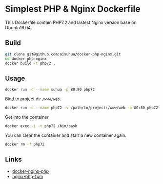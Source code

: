 # Simplest PHP & Nginx Dockerfile

This Dockerfile contain PHP7.2 and lastest Nginx version base on Ubuntu16.04.

## Build

```sh
git clone git@github.com:aisuhua/docker-php-nginx.git
cd docker-php-nginx
docker build -t php72 .
```

## Usage

```sh
docker run -d --name suhua -p 80:80 php72
```

Bind to project dir `/www/web`. 

```sh
docker run -d --name php72 -v /path/to/project:/www/web -p 80:80 php72
```

Get into the container

```sh
docker exec -i -t php72 /bin/bash
```

You can clear the container and start a new container again.

```sh
docker rm -f php72
```

## Links

- [docker-nginx-php](https://github.com/fideloper/docker-nginx-php)
- [nginx-php-fpm](https://github.com/richarvey/nginx-php-fpm)

